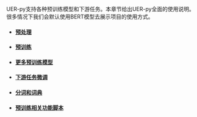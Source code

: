 
UER-py支持各种预训练模型和下游任务。本章节给出UER-py全面的使用说明。很多情况下我们会默认使用BERT模型去展示项目的使用方式。

- #### [预处理](https://github.com/dbiir/UER-py/wiki/预处理)


- #### [预训练](https://github.com/dbiir/UER-py/wiki/预训练)


- #### [更多预训练模型](https://github.com/dbiir/UER-py/wiki/更多预训练模型)


- #### [下游任务微调](https://github.com/dbiir/UER-py/wiki/下游任务微调)


- #### [分词和词典](https://github.com/dbiir/UER-py/wiki/分词和词典)


- #### [预训练相关功能脚本](https://github.com/dbiir/UER-py/wiki/预训练相关功能脚本)
